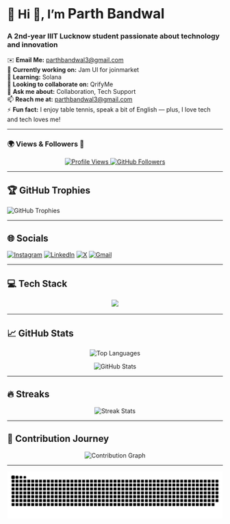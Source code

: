 # 💫 Hi 👋, I’m <span style="font-size:32px"><strong>Parth Bandwal</strong></span>

### A 2nd-year IIIT Lucknow student passionate about technology and innovation  

✉️ **Email Me:** [parthbandwal3@gmail.com](mailto:parthbandwal3@gmail.com)  
🔭 **Currently working on:** Jam UI for joinmarket  
🌱 **Learning:** Solana  
👯 **Looking to collaborate on:** QrifyMe  
💬 **Ask me about:** Collaboration, Tech Support  
📫 **Reach me at:** parthbandwal3@gmail.com  
⚡ **Fun fact:** I enjoy table tennis, speak a bit of English — plus, I love tech and tech loves me!

---

### 🌍 Views & Followers 🚀
<p align="center">
  <a href="https://komarev.com/ghpvc/?username=parrth20&label=Profile%20views&color=0e75b6&style=flat">
    <img src="https://komarev.com/ghpvc/?username=parrth20&label=Profile%20views&color=0e75b6&style=flat" alt="Profile Views" />
  </a>
  <a href="https://github.com/parrth20">
    <img src="https://img.shields.io/github/followers/parrth20?label=Followers&style=social" alt="GitHub Followers" />
  </a>
</p>

---

## 🏆 GitHub Trophies
![GitHub Trophies](https://github-profile-trophy.vercel.app/?username=parrth20&theme=radical&no-frame=false&no-bg=false&margin-w=4)

---

## 🌐 Socials

[![Instagram](https://img.shields.io/badge/Instagram-%23E4405F.svg?logo=Instagram&logoColor=white)](https://instagram.com/parrth20)
[![LinkedIn](https://img.shields.io/badge/LinkedIn-%230077B5.svg?logo=linkedin&logoColor=white)](https://linkedin.com/in/parrth20)
[![X](https://img.shields.io/badge/X-black.svg?logo=X&logoColor=white)](https://x.com/parrth18)
[![Gmail](https://img.shields.io/badge/Email-D14836?logo=gmail&logoColor=white)](mailto:parthbandwal3@gmail.com)

---

## 💻 Tech Stack  
<p align="center">
  <img src="https://skillicons.dev/icons?i=cpp,c,css,html,js,dart,java,latex,rust,solidity,ts,bash,aws,gcp,angular,django,express,fastapi,ejs,flutter,flask,nextjs,nodejs,npm,react,redux,solidjs,tailwind,threejs,vite,vue,web3,webpack,yarn,firebase,mysql,postgres,prisma,figma,canva,blender,framer,github,gitlab,git,powershell" />
</p>

---

## 📈 GitHub Stats
<p align="center">
  <img src="https://github-readme-stats.vercel.app/api/top-langs/?username=parrth20&layout=compact&theme=radical" alt="Top Languages" />
</p>
<p align="center">
  <img src="https://github-readme-stats.vercel.app/api?username=parrth20&show_icons=true&theme=radical" alt="GitHub Stats" />
</p>

---

## 🔥 Streaks
<p align="center">
  <img src="https://streak-stats.demolab.com/?user=parrth20&theme=radical" alt="Streak Stats" />
</p>

---

## 🌟 Contribution Journey
<p align="center">
  <img src="https://github-readme-activity-graph.vercel.app/graph?username=parrth20&radius=16&theme=github-compact&area=true&order=5" height="300" alt="Contribution Graph" />
</p>

---

<p align="center">
  <img src="https://raw.githubusercontent.com/Platane/snk/output/github-contribution-grid-snake.svg" alt="Snake animation" />
</p>
